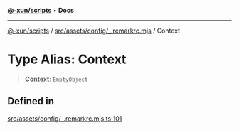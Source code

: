 [**@-xun/scripts**](../../../../../README.md) • **Docs**

***

[@-xun/scripts](../../../../../README.md) / [src/assets/config/\_.remarkrc.mjs](../README.md) / Context

# Type Alias: Context

> **Context**: `EmptyObject`

## Defined in

[src/assets/config/\_.remarkrc.mjs.ts:101](https://github.com/Xunnamius/xscripts/blob/5eb9deff748ee6e4af3c57a16f6370d16bb97bfb/src/assets/config/_.remarkrc.mjs.ts#L101)
